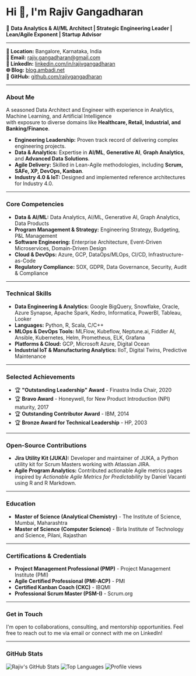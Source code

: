 # Hi 👋, I'm Rajiv Gangadharan

🚀 **Data Analytics & AI/ML Architect | Strategic Engineering Leader | Lean/Agile Exponent | Startup Advisor** 

---

**📍 Location:** Bangalore, Karnataka, India  
**📧 Email:** [rajiv.gangadharan@gmail.com](mailto:rajiv.gangadharan@gmail.com)  
**🔗 LinkedIn:** [linkedin.com/in/rajivgangadharan](https://linkedin.com/in/rajivgangadharan)  
**🌐 Blog:** [blog.ambadi.net](https://blog.ambadi.net)  
**💼 GitHub:** [github.com/rajivgangadharan](https://github.com/rajivgangadharan)

---

### About Me

A seasoned Data Architect and Engineer with experience in Analytics, Machine Learning, and Artificial Intelligence  
with exposure to diverse domains like **Healthcare, Retail, Industrial, and Banking/Finance**. 

- **Engineering Leadership:** Proven track record of delivering complex engineering projects.
- **Data & Analytics:** Expertise in **AI/ML**, **Generative AI**, **Graph Analytics**, and **Advanced Data Solutions**.
- **Agile Delivery:** Skilled in Lean-Agile methodologies, including **Scrum, SAFe, XP, DevOps, Kanban**.
- **Industry 4.0 & IoT:** Designed and implemented reference architectures for Industry 4.0.

---

### Core Competencies

- **Data & AI/ML:** Data Analytics, AI/ML, Generative AI, Graph Analytics, Data Products
- **Program Management & Strategy:** Engineering Strategy, Budgeting, P&L Management
- **Software Engineering:** Enterprise Architecture, Event-Driven Microservices, Domain-Driven Design
- **Cloud & DevOps:** Azure, GCP, DataOps/MLOps, CI/CD, Infrastructure-as-Code
- **Regulatory Compliance:** SOX, GDPR, Data Governance, Security, Audit & Compliance

---

### Technical Skills

- **Data Engineering & Analytics:** Google BigQuery, Snowflake, Oracle, Azure Synapse, Apache Spark, Kedro, Informatica, PowerBI, Tableau, Looker
- **Languages:** Python, R, Scala, C/C++
- **MLOps & DevOps Tools:** MLFlow, Kubeflow, Neptune.ai, Fiddler AI, Ansible, Kubernetes, Helm, Prometheus, ELK, Grafana
- **Platforms & Cloud:** GCP, Microsoft Azure, Digital Ocean
- **Industrial IoT & Manufacturing Analytics:** IIoT, Digital Twins, Predictive Maintenance

---

### Selected Achievements

- 🏆 **"Outstanding Leadership" Award** - Finastra India Chair, 2020
- 🏆 **Bravo Award** - Honeywell, for New Product Introduction (NPI) maturity, 2017
- 🏆 **Outstanding Contributor Award** - IBM, 2014
- 🏆 **Bronze Award for Technical Leadership** - HP, 2003

---

### Open-Source Contributions

- **Jira Utility Kit (JUKA):** Developer and maintainer of JUKA, a Python utility kit for Scrum Masters working with Atlassian JIRA.
- **Agile Program Analytics:** Contributed actionable Agile metrics pages inspired by *Actionable Agile Metrics for Predictability* by Daniel Vacanti using R and R Markdown.

---

### Education

- **Master of Science (Analytical Chemistry)** - The Institute of Science, Mumbai, Maharashtra
- **Master of Science (Computer Science)** - Birla Institute of Technology and Science, Pilani, Rajasthan

---

### Certifications & Credentials

- **Project Management Professional (PMP)** - Project Management Institute (PMI)
- **Agile Certified Professional (PMI-ACP)** - PMI
- **Certified Kanban Coach (CKC)** - IBQMI
- **Professional Scrum Master (PSM-I)** - Scrum.org

---

### Get in Touch

I'm open to collaborations, consulting, and mentorship opportunities. Feel free to reach out to me via email or connect with me on LinkedIn!

---

### GitHub Stats

![Rajiv's GitHub Stats](https://github-readme-stats.vercel.app/api?username=rajivgangadharan&show_icons=true&theme=default)
![Top Languages](https://github-readme-stats.vercel.app/api/top-langs/?username=rajivgangadharan&layout=compact&theme=default)
![Profile views](https://komarev.com/ghpvc/?username=yourusername&color=blue)
